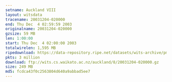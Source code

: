 ```yaml
---
setname: Auckland VIII
layout: witsdata
tracename: 20031204-020000
end: Thu Dec  4 02:59:59 2003
originalname: 20031204-020000
gzsize: 59 MB
len: 1:00:00
start: Thu Dec  4 02:00:00 2003
totalwirelen: 1,595 MB
ripedownload: https://data-repository.ripe.net/datasets/wits-archive/pma/long/auck/8//20031204-020000.gz
pkts: 3 million
download: ftp://wits.cs.waikato.ac.nz/auckland/8/20031204-020000.gz
size: 249 MB
md5: fcdca43f0c2563804d640a9abbad5ee7
---
```

